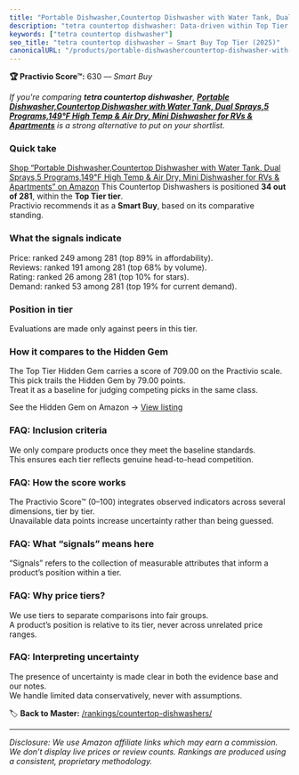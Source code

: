 ```yaml
---
title: "Portable Dishwasher,Countertop Dishwasher with Water Tank, Dual Sprays,5 Programs,149℉ High Temp & Air Dry, Mini Dishwasher for RVs & Apartments"
description: "tetra countertop dishwasher: Data-driven within Top Tier ranking using the Practivio Score™. Positioned by quality, value, demand, findability, momentum."
keywords: ["tetra countertop dishwasher"]
seo_title: "tetra countertop dishwasher — Smart Buy Top Tier (2025)"
canonicalURL: "/products/portable-dishwashercountertop-dishwasher-with-water-tank-dual-sprays5-programs149F-high-temp-air-dry-mini-dishwasher-for-rvs-apartments-B0D7C2HLMJ/"
---
```


**🏆 Practivio Score™:** 630 — _Smart Buy_


*If you're comparing **tetra countertop dishwasher**, **[Portable Dishwasher,Countertop Dishwasher with Water Tank, Dual Sprays,5 Programs,149℉ High Temp & Air Dry, Mini Dishwasher for RVs & Apartments](https://www.amazon.com/dp/B0D7C2HLMJ?tag=practivio-20)** is a strong alternative to put on your shortlist.*
### Quick take
[Shop “Portable Dishwasher,Countertop Dishwasher with Water Tank, Dual Sprays,5 Programs,149℉ High Temp & Air Dry, Mini Dishwasher for RVs & Apartments” on Amazon](https://www.amazon.com/dp/B0D7C2HLMJ?tag=practivio-20)
This Countertop Dishwashers is positioned **34 out of 281**, within the **Top Tier tier**.  
Practivio recommends it as a **Smart Buy**, based on its comparative standing.

### What the signals indicate
Price: ranked 249 among 281 (top 89% in affordability).  
Reviews: ranked 191 among 281 (top 68% by volume).  
Rating: ranked 26 among 281 (top 10% for stars).  
Demand: ranked 53 among 281 (top 19% for current demand).

### Position in tier
Evaluations are made only against peers in this tier.

### How it compares to the Hidden Gem
The Top Tier Hidden Gem carries a score of 709.00 on the Practivio scale.  
This pick trails the Hidden Gem by 79.00 points.  
Treat it as a baseline for judging competing picks in the same class.  

See the Hidden Gem on Amazon → [View listing](https://www.amazon.com/dp/B08N6WV3HX?tag=practivio-20)

### FAQ: Inclusion criteria
We only compare products once they meet the baseline standards.  
This ensures each tier reflects genuine head-to-head competition.

### FAQ: How the score works
The Practivio Score™ (0–100) integrates observed indicators across several dimensions, tier by tier.  
Unavailable data points increase uncertainty rather than being guessed.

### FAQ: What “signals” means here
“Signals” refers to the collection of measurable attributes that inform a product’s position within a tier.

### FAQ: Why price tiers?
We use tiers to separate comparisons into fair groups.  
A product’s position is relative to its tier, never across unrelated price ranges.

### FAQ: Interpreting uncertainty
The presence of uncertainty is made clear in both the evidence base and our notes.  
We handle limited data conservatively, never with assumptions.


🏷️ **Back to Master:** [/rankings/countertop-dishwashers/](/rankings/countertop-dishwashers/)

---
_Disclosure: We use Amazon affiliate links which may earn a commission. We don’t display live prices or review counts. Rankings are produced using a consistent, proprietary methodology._
